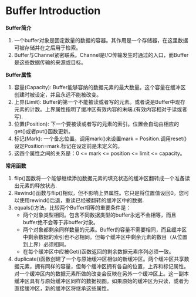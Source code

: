 Buffer Introduction
=========

**Buffer简介**

1. 一个buffer对象是固定数量的数据的容器。其作用是一个存储器，在这里数据可被存储并在之后用于检索。
2. Buffer与Channel紧密联系。Channel是I/O传输发生时通过的入口，而Buffer是这些数据传输的来源或目标。

**Buffer属性**

1. 容量(Capacity): Buffer能够容纳的数据元素的最大数量。这个容量在缓冲区创建时被设定，并且永远不能被改变。
2. 上界(Limit): Buffer的第一个不能被读或者写的元素。或者说是Buffer中现存元素的计数。上界属性指明了缓冲区有效内容的末端.(有效内容相对于读或者写).
3. 位置(Position): 下一个要被读或者写的元素的索引。位置会自动由相应的get()或者put()函数更新。
4. 标记(Mark): 一个备忘位置。调用mark()来设置mark = Position.调用reset()设定Position=mark.标记在设定前是未定义的。
5. 这四个属性之间的关系是：0 <= mark <= position <= limit <= capacity。

**常用函数**

1. flip()函数将一个能够继续添加数据元素的填充状态的缓冲区翻转成一个准备读出元素的释放状态.
2. Rewind()函数与flip()相似，但不影响上界属性。它只是将位置值设回0。您可以使用rewind()后退，重读已经被翻转的缓冲区中的数据.
3. equals()方法。比较两个Buffer相等的重要条件是：
    - 两个对象类型相同。包含不同数据类型的buffer永远不会相等，而且buffer绝不会等于非buffer对象。
    - 两个对象都剩余同样数量的元素。Buffer的容量不需要相同，而且缓冲区中剩余数据的索引也不必相同。但每个缓冲区中剩余元素的数目（从位置到上界）必须相同。
    - 在每个缓冲区中应被Get()函数返回的剩余数据元素序列必须一致。
4. duplicate()函数创建了一个与原始缓冲区相似的新缓冲区。两个缓冲区共享数据元素，拥有同样的容量，但每个缓冲区拥有各自的位置，上界和标记属性。对一个缓冲区内的数据元素所做的改变会反映在另外一个缓冲区上。这一副本缓冲区具有与原始缓冲区同样的数据视图。如果原始的缓冲区为只读，或者为直接缓冲区，新的缓冲区将继承这些属性。
